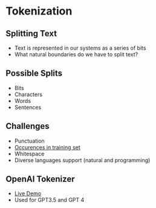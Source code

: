 Tokenization
============

Splitting Text
--------------

- Text is represented in our systems as a series of bits
- What natural boundaries do we have to split text?

Possible Splits
---------------

- Bits
- Characters
- Words
- Sentences

Challenges
----------

- Punctuation
- [Occurences in training set](https://iter.ca/post/gpt-crash/)
- Whitespace
- Diverse languages support (natural and programming)



OpenAI Tokenizer
----------------

- [Live Demo](https://platform.openai.com/tokenizer)
- Used for GPT3.5 and GPT 4